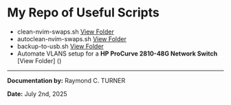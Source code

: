 # My Repo of Useful Scripts

* clean-nvim-swaps.sh [View Folder](/clean-nvim-swaps)
* autoclean-nvim-swaps.sh [View Folder](/autoclean-nvim-swaps)
* backup-to-usb.sh [View Folder](/backup-to-usb)
* Automate VLANS setup for a **HP ProCurve 2810-48G Network Switch** [View Folder] ()



---

**Documentation by:** Raymond C. TURNER

**Date:** July 2nd, 2025
